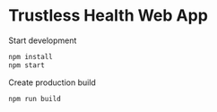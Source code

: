 # Trustless Health Web App

Start development
```bash
npm install
npm start
```

Create production build
````
npm run build
